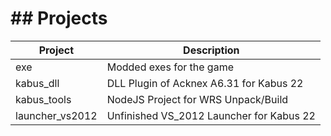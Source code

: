 # ## Projects

| Project           | Description                                                        |
| ----------------- | ------------------------------------------------------------------ |
| exe             | Modded exes for the game |
| kabus_dll       | DLL Plugin of Acknex A6.31 for Kabus 22 |
| kabus_tools     | NodeJS Project for WRS Unpack/Build |
| launcher_vs2012 | Unfinished VS_2012 Launcher for Kabus 22 | 
 
